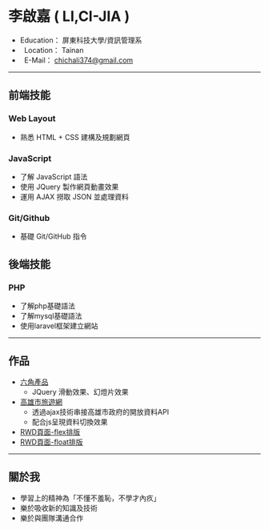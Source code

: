 # 李啟嘉 ( LI,CI-JIA )

*   Education： 屏東科技大學/資訊管理系
*   Location： Tainan
*   E-Mail： chichali374@gmail.com


---
## 前端技能
### Web Layout
* 熟悉 HTML + CSS 建構及規劃網頁
### JavaScript
* 了解 JavaScript 語法
* 使用 JQuery 製作網頁動畫效果
* 運用 AJAX 撈取 JSON 並處理資料
### Git/Github
* 基礎 Git/GitHub 指令
## 後端技能
### PHP
* 了解php基礎語法
* 了解mysql基礎語法
* 使用laravel框架建立網站

---
## 作品
* [六角產品](https://gp355d.github.io/web/web.html "Title")
  - JQuery 滑動效果、幻燈片效果
* [高雄市旅遊網](https://gp355d.github.io/travel-web/ "Title")
  - 透過ajax技術串接高雄市政府的開放資料API
  - 配合js呈現資料切換效果
* [RWD頁面-flex排版](https://codepen.io/leo365/pen/vzQgZa "Title")
* [RWD頁面-float排版](https://codepen.io/leo365/pen/BOGpRE "Title")
---
## 關於我
  * 學習上的精神為「不懂不羞恥，不學才內疚」
  * 樂於吸收新的知識及技術
  * 樂於與團隊溝通合作


